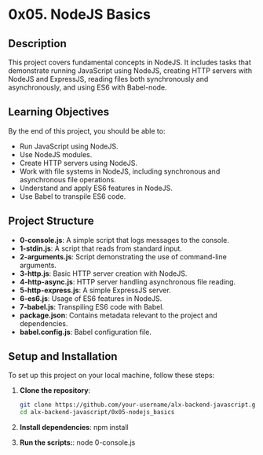 # 0x05. NodeJS Basics

## Description

This project covers fundamental concepts in NodeJS. It includes tasks that demonstrate running JavaScript using NodeJS, creating HTTP servers with NodeJS and ExpressJS, reading files both synchronously and asynchronously, and using ES6 with Babel-node.

## Learning Objectives

By the end of this project, you should be able to:

- Run JavaScript using NodeJS.
- Use NodeJS modules.
- Create HTTP servers using NodeJS.
- Work with file systems in NodeJS, including synchronous and asynchronous file operations.
- Understand and apply ES6 features in NodeJS.
- Use Babel to transpile ES6 code.

## Project Structure

- **0-console.js**: A simple script that logs messages to the console.
- **1-stdin.js**: A script that reads from standard input.
- **2-arguments.js**: Script demonstrating the use of command-line arguments.
- **3-http.js**: Basic HTTP server creation with NodeJS.
- **4-http-async.js**: HTTP server handling asynchronous file reading.
- **5-http-express.js**: A simple ExpressJS server.
- **6-es6.js**: Usage of ES6 features in NodeJS.
- **7-babel.js**: Transpiling ES6 code with Babel.
- **package.json**: Contains metadata relevant to the project and dependencies.
- **babel.config.js**: Babel configuration file.

## Setup and Installation

To set up this project on your local machine, follow these steps:

1. **Clone the repository**:
   ```bash
   git clone https://github.com/your-username/alx-backend-javascript.git
   cd alx-backend-javascript/0x05-nodejs_basics

2. **Install dependencies**:
   npm install

3. **Run the scripts:**:
node 0-console.js

